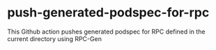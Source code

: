 # push-generated-podspec-for-rpc
This Github action pushes generated podspec for RPC defined in the current directory using RPC-Gen 
